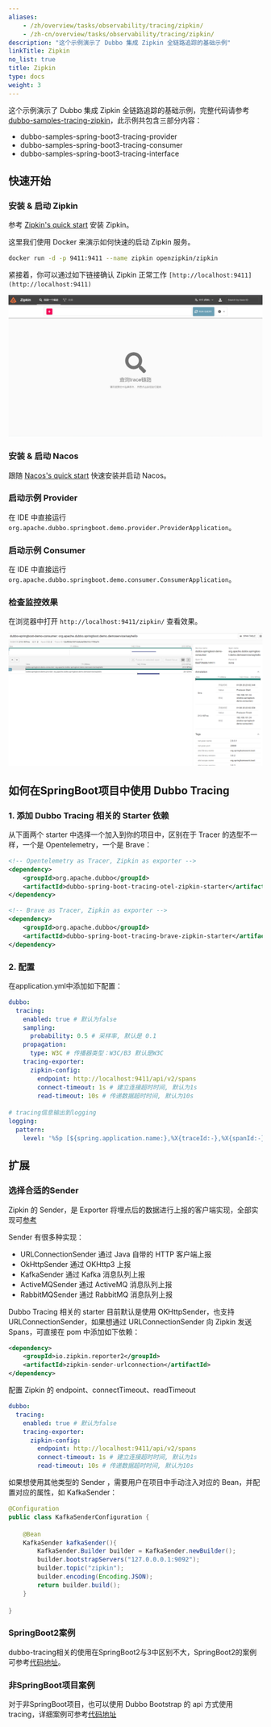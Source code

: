 ```yaml
---
aliases:
    - /zh/overview/tasks/observability/tracing/zipkin/
    - /zh-cn/overview/tasks/observability/tracing/zipkin/
description: "这个示例演示了 Dubbo 集成 Zipkin 全链路追踪的基础示例"
linkTitle: Zipkin
no_list: true
title: Zipkin
type: docs
weight: 3
---
```


这个示例演示了 Dubbo 集成 Zipkin 全链路追踪的基础示例，完整代码请参考 <a href="https://github.com/apache/dubbo-samples/tree/master/4-governance/dubbo-samples-spring-boot3-tracing" target="_blank">dubbo-samples-tracing-zipkin</a>，此示例共包含三部分内容：

* dubbo-samples-spring-boot3-tracing-provider
* dubbo-samples-spring-boot3-tracing-consumer
* dubbo-samples-spring-boot3-tracing-interface

## 快速开始

### 安装 & 启动 Zipkin

参考 [Zipkin's quick start](https://zipkin.io/pages/quickstart.html) 安装 Zipkin。

这里我们使用 Docker 来演示如何快速的启动 Zipkin 服务。

```bash
docker run -d -p 9411:9411 --name zipkin openzipkin/zipkin
```

紧接着，你可以通过如下链接确认 Zipkin 正常工作 `[http://localhost:9411](http://localhost:9411)`

![zipkin_home](/imgs/v3/tasks/observability/tracing/zipkin_home.png)

### 安装 & 启动 Nacos

跟随 [Nacos's quick start](https://nacos.io/zh-cn/docs/v2/quickstart/quick-start.html) 快速安装并启动 Nacos。

### 启动示例 Provider

在 IDE 中直接运行 `org.apache.dubbo.springboot.demo.provider.ProviderApplication`。

### 启动示例 Consumer

在 IDE 中直接运行 `org.apache.dubbo.springboot.demo.consumer.ConsumerApplication`。

### 检查监控效果

在浏览器中打开 `http://localhost:9411/zipkin/` 查看效果。

![zipkin.png](/imgs/v3/tasks/observability/tracing/zipkin.png)

## 如何在SpringBoot项目中使用 Dubbo Tracing

### 1. 添加 Dubbo Tracing 相关的 Starter 依赖

从下面两个 starter 中选择一个加入到你的项目中，区别在于 Tracer 的选型不一样，一个是 Opentelemetry，一个是 Brave：

```xml
<!-- Opentelemetry as Tracer, Zipkin as exporter -->
<dependency>
    <groupId>org.apache.dubbo</groupId>
    <artifactId>dubbo-spring-boot-tracing-otel-zipkin-starter</artifactId>
</dependency>
```

```xml
<!-- Brave as Tracer, Zipkin as exporter -->
<dependency>
    <groupId>org.apache.dubbo</groupId>
    <artifactId>dubbo-spring-boot-tracing-brave-zipkin-starter</artifactId>
</dependency>
```

### 2. 配置

在application.yml中添加如下配置：

```yaml
dubbo:
  tracing:
    enabled: true # 默认为false
    sampling:
      probability: 0.5 # 采样率, 默认是 0.1
    propagation:
      type: W3C # 传播器类型：W3C/B3 默认是W3C
    tracing-exporter:
      zipkin-config:
        endpoint: http://localhost:9411/api/v2/spans
        connect-timeout: 1s # 建立连接超时时间, 默认为1s
        read-timeout: 10s # 传递数据超时时间, 默认为10s

# tracing信息输出到logging
logging:
  pattern:
    level: '%5p [${spring.application.name:},%X{traceId:-},%X{spanId:-}]'
```

## 扩展

### 选择合适的Sender

Zipkin 的 Sender，是 Exporter 将埋点后的数据进行上报的客户端实现，全部实现可[参考](https://github.com/openzipkin/zipkin-reporter-java)

Sender 有很多种实现：

* URLConnectionSender 通过 Java 自带的 HTTP 客户端上报
* OkHttpSender 通过 OKHttp3 上报
* KafkaSender 通过 Kafka 消息队列上报
* ActiveMQSender 通过 ActiveMQ 消息队列上报
* RabbitMQSender 通过 RabbitMQ 消息队列上报

Dubbo Tracing 相关的 starter 目前默认是使用 OKHttpSender，也支持 URLConnectionSender，如果想通过 URLConnectionSender 向 Zipkin 发送 Spans，可直接在 pom 中添加如下依赖：

```xml
<dependency>
    <groupId>io.zipkin.reporter2</groupId>
    <artifactId>zipkin-sender-urlconnection</artifactId>
</dependency>
```

配置 Zipkin 的 endpoint、connectTimeout、readTimeout

```yaml
dubbo:
  tracing:
    enabled: true # 默认为false
    tracing-exporter:
      zipkin-config:
        endpoint: http://localhost:9411/api/v2/spans
        connect-timeout: 1s # 建立连接超时时间, 默认为1s
        read-timeout: 10s # 传递数据超时时间, 默认为10s
```

如果想使用其他类型的 Sender ，需要用户在项目中手动注入对应的 Bean，并配置对应的属性，如 KafkaSender：

```java
@Configuration
public class KafkaSenderConfiguration {

    @Bean
    KafkaSender kafkaSender(){
        KafkaSender.Builder builder = KafkaSender.newBuilder();
        builder.bootstrapServers("127.0.0.0.1:9092");
        builder.topic("zipkin");
        builder.encoding(Encoding.JSON);
        return builder.build();
    }

}
```

### SpringBoot2案例

dubbo-tracing相关的使用在SpringBoot2与3中区别不大，SpringBoot2的案例可参考[代码地址](https://github.com/conghuhu/dubbo-samples/tree/master/4-governance/dubbo-samples-tracing/dubbo-samples-spring-boot-tracing-zipkin)。

### 非SpringBoot项目案例

对于非SpringBoot项目，也可以使用 Dubbo Bootstrap 的 api 方式使用 tracing，详细案例可参考[代码地址](https://github.com/conghuhu/dubbo-samples/tree/master/4-governance/dubbo-samples-tracing/dubbo-sample-api-tracing-otel-zipkin)
